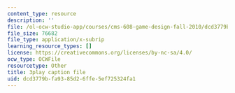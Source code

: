 ```yaml
---
content_type: resource
description: ''
file: /ol-ocw-studio-app/courses/cms-608-game-design-fall-2010/dcd3779bfa9385d26ffe5ef725324fa1_68555.srt
file_size: 76682
file_type: application/x-subrip
learning_resource_types: []
license: https://creativecommons.org/licenses/by-nc-sa/4.0/
ocw_type: OCWFile
resourcetype: Other
title: 3play caption file
uid: dcd3779b-fa93-85d2-6ffe-5ef725324fa1
---
```

